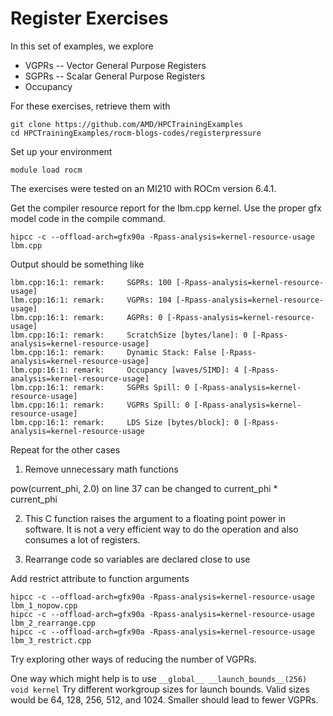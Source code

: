 # Register Exercises

In this set of examples, we explore

* VGPRs -- Vector General Purpose Registers
* SGPRs -- Scalar General Purpose Registers
* Occupancy

For these exercises, retrieve them with 

```
git clone https://github.com/AMD/HPCTrainingExamples
cd HPCTrainingExamples/rocm-blogs-codes/registerpressure
```

Set up your environment

```
module load rocm
```

The exercises were tested on an MI210 with ROCm version 6.4.1.

Get the compiler resource report for the lbm.cpp kernel. Use the 
proper gfx model code in the compile command.

```
hipcc -c --offload-arch=gfx90a -Rpass-analysis=kernel-resource-usage lbm.cpp
```

Output should be something like

```
lbm.cpp:16:1: remark:     SGPRs: 100 [-Rpass-analysis=kernel-resource-usage]
lbm.cpp:16:1: remark:     VGPRs: 104 [-Rpass-analysis=kernel-resource-usage]
lbm.cpp:16:1: remark:     AGPRs: 0 [-Rpass-analysis=kernel-resource-usage]
lbm.cpp:16:1: remark:     ScratchSize [bytes/lane]: 0 [-Rpass-analysis=kernel-resource-usage]
lbm.cpp:16:1: remark:     Dynamic Stack: False [-Rpass-analysis=kernel-resource-usage]
lbm.cpp:16:1: remark:     Occupancy [waves/SIMD]: 4 [-Rpass-analysis=kernel-resource-usage]
lbm.cpp:16:1: remark:     SGPRs Spill: 0 [-Rpass-analysis=kernel-resource-usage]
lbm.cpp:16:1: remark:     VGPRs Spill: 0 [-Rpass-analysis=kernel-resource-usage]
lbm.cpp:16:1: remark:     LDS Size [bytes/block]: 0 [-Rpass-analysis=kernel-resource-usage
```

Repeat for the other cases

1. Remove unnecessary math functions

pow(current_phi, 2.0) on line 37 can be changed to current_phi * current_phi

2. This C function raises the argument to a floating point power in software. It is not a very efficient way to do the
operation and also consumes a lot of registers.

3. Rearrange code so variables are declared close to use

Add restrict attribute to function arguments

```
hipcc -c --offload-arch=gfx90a -Rpass-analysis=kernel-resource-usage lbm_1_nopow.cpp
hipcc -c --offload-arch=gfx90a -Rpass-analysis=kernel-resource-usage lbm_2_rearrange.cpp
hipcc -c --offload-arch=gfx90a -Rpass-analysis=kernel-resource-usage lbm_3_restrict.cpp
```

Try exploring other ways of reducing the number of VGPRs.

One way which might help is to use `__global__ __launch_bounds__(256) void kernel`
Try different workgroup sizes for launch bounds. Valid sizes would be 64, 128, 256, 512, and 1024.
Smaller should lead to fewer VGPRs.
 

